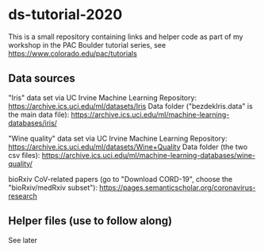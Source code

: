 # ds-tutorial-2020

This is a small repository containing links and helper code as part of my workshop in the PAC Boulder tutorial series, see https://www.colorado.edu/pac/tutorials

## Data sources

"Iris" data set via UC Irvine Machine Learning Repository: https://archive.ics.uci.edu/ml/datasets/Iris
Data folder ("bezdekIris.data" is the main data file): https://archive.ics.uci.edu/ml/machine-learning-databases/iris/

"Wine quality" data set via UC Irvine Machine Learning Repository: https://archive.ics.uci.edu/ml/datasets/Wine+Quality
Data folder (the two csv files): https://archive.ics.uci.edu/ml/machine-learning-databases/wine-quality/

bioRxiv CoV-related papers (go to "Download CORD-19", choose the "bioRxiv/medRxiv subset"): https://pages.semanticscholar.org/coronavirus-research

## Helper files (use to follow along)

See later
